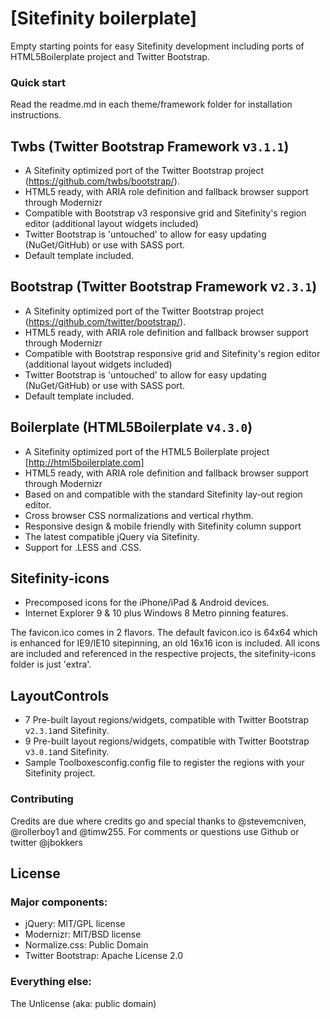 # [Sitefinity boilerplate]

Empty starting points for easy Sitefinity development including ports of HTML5Boilerplate project and Twitter Bootstrap.

### Quick start
Read the readme.md in each theme/framework folder for installation instructions.


## Twbs (Twitter Bootstrap Framework v`3.1.1`)

* A Sitefinity optimized port of the Twitter Bootstrap project (https://github.com/twbs/bootstrap/).
* HTML5 ready, with ARIA role definition and fallback browser support through Modernizr
* Compatible with Bootstrap v3 responsive grid and Sitefinity's region editor (additional layout widgets included)
* Twitter Bootstrap is 'untouched' to allow for easy updating (NuGet/GitHub) or use with SASS port.
* Default template included.

## Bootstrap (Twitter Bootstrap Framework v`2.3.1`)

* A Sitefinity optimized port of the Twitter Bootstrap project (https://github.com/twitter/bootstrap/).
* HTML5 ready, with ARIA role definition and fallback browser support through Modernizr
* Compatible with Bootstrap responsive grid and Sitefinity's region editor (additional layout widgets included)
* Twitter Bootstrap is 'untouched' to allow for easy updating (NuGet/GitHub) or use with SASS port.
* Default template included.

## Boilerplate (HTML5Boilerplate  v`4.3.0`)

* A Sitefinity optimized port of the HTML5 Boilerplate project [http://html5boilerplate.com]
* HTML5 ready, with ARIA role definition and fallback browser support through Modernizr
* Based on and compatible with the standard Sitefinity lay-out region editor.
* Cross browser CSS normalizations and vertical rhythm.
* Responsive design & mobile friendly with Sitefinity column support
* The latest compatible jQuery via Sitefinity.
* Support for .LESS and .CSS.

## Sitefinity-icons
* Precomposed icons for the iPhone/iPad & Android devices.
* Internet Explorer 9 & 10 plus Windows 8 Metro pinning features. 

The favicon.ico comes in 2 flavors. The default favicon.ico is 64x64 which is enhanced for IE9/IE10 sitepinning, an old 16x16 icon is included.
All icons are included and referenced in the respective projects, the sitefinity-icons folder is just 'extra'.

## LayoutControls
* 7 Pre-built layout regions/widgets, compatible with Twitter Bootstrap v`2.3.1`and Sitefinity. 
* 9 Pre-built layout regions/widgets, compatible with Twitter Bootstrap v`3.0.1`and Sitefinity. 
* Sample Toolboxesconfig.config file to register the regions with your Sitefinity project. 


### Contributing
Credits are due where credits go and special thanks to @stevemcniven, @rollerboy1 and @timw255. 
For comments or questions use Github or twitter @jbokkers


## License

### Major components:
* jQuery: MIT/GPL license
* Modernizr: MIT/BSD license
* Normalize.css: Public Domain
* Twitter Bootstrap:  Apache License 2.0

### Everything else:
The Unlicense (aka: public domain)
